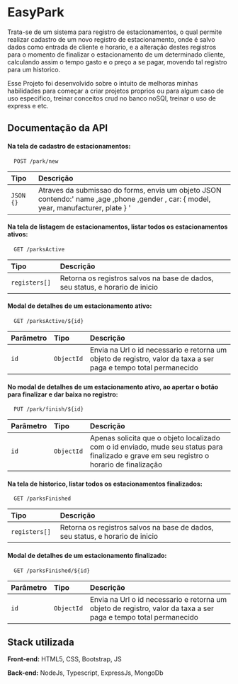 
# EasyPark

Trata-se de um sistema para registro de estacionamentos, o qual permite realizar cadastro de um novo registro de estacionamento, onde é salvo dados como entrada de cliente e horario, e a alteração destes registros para o momento de finalizar o estacionamento de um determinado cliente, calculando assim o tempo gasto e o preço a se pagar, movendo tal registro para um historico. 

Esse Projeto foi desenvolvido sobre o intuito de melhoras minhas habilidades para começar a criar projetos proprios ou para algum caso de uso especifico, treinar conceitos crud no banco noSQl, treinar o uso de express e etc.




## Documentação da API

#### Na tela de cadastro de estacionamentos:

```http
  POST /park/new
```

| Tipo       | Descrição                           |
| :--------- | :---------------------------------- |
|  `JSON {} ` | Atraves da submissao do forms, envia um objeto JSON contendo:'  name ,age ,phone ,gender ,  car: { model, year, manufacturer, plate } ' |

#### Na tela de listagem de estacionamentos, listar todos os estacionamentos ativos:

```http
  GET /parksActive
```

| Tipo       | Descrição                           |
| :--------- | :---------------------------------- |
|  `registers[] ` | Retorna os registros salvos na base de dados, seu status, e horario de inicio |

#### Modal de detalhes de um estacionamento ativo:

```http
  GET /parksActive/${id}
```

| Parâmetro   | Tipo       | Descrição                                   |
| :---------- | :--------- | :------------------------------------|
| `id`      | `ObjectId` | Envia na Url o id necessario e retorna um objeto de registro, valor da taxa a ser paga e tempo total permanecido |

#### No modal de detalhes de um estacionamento ativo, ao apertar o botão para finalizar e dar baixa no registro:

```http
  PUT /park/finish/${id}
```

| Parâmetro   | Tipo       | Descrição                                   |
| :---------- | :--------- | :------------------------------------|
| `id`      | `ObjectId` | Apenas solicita que o objeto localizado com o id enviado, mude seu status para finalizado e grave em seu registro o horario de finalização |


#### Na tela de historico, listar todos os estacionamentos finalizados:

```http
  GET /parksFinished
```

| Tipo       | Descrição                           |
| :--------- | :---------------------------------- |
|  `registers[] ` | Retorna os registros salvos na base de dados, seu status, e horario de inicio |

#### Modal de detalhes de um estacionamento finalizado:

```http
  GET /parksFinished/${id}
```

| Parâmetro   | Tipo       | Descrição                                   |
| :---------- | :--------- | :------------------------------------|
| `id`      | `ObjectId` | Envia na Url o id necessario e retorna um objeto de registro, valor da taxa a ser paga e tempo total permanecido |





## Stack utilizada

**Front-end:** HTML5, CSS, Bootstrap, JS

**Back-end:** NodeJs, Typescript, ExpressJs, MongoDb

